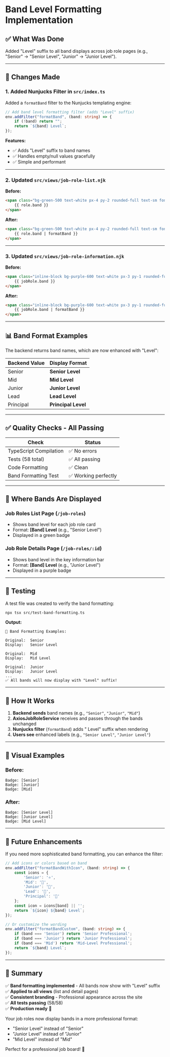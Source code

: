 # Band Level Formatting Implementation

## ✅ What Was Done

Added "Level" suffix to all band displays across job role pages (e.g., "Senior" → "Senior Level", "Junior" → "Junior Level").

---

## 🔧 Changes Made

### 1. **Added Nunjucks Filter in `src/index.ts`**

Added a `formatBand` filter to the Nunjucks templating engine:

```typescript
// Add band level formatting filter (adds "Level" suffix)
env.addFilter("formatBand", (band: string) => {
    if (!band) return "";
    return `${band} Level`;
});
```

**Features:**
- ✅ Adds "Level" suffix to band names
- ✅ Handles empty/null values gracefully
- ✅ Simple and performant

---

### 2. **Updated `src/views/job-role-list.njk`**

**Before:**
```html
<span class="bg-green-500 text-white px-4 py-2 rounded-full text-sm font-semibold">
    {{ role.band }}
</span>
```

**After:**
```html
<span class="bg-green-500 text-white px-4 py-2 rounded-full text-sm font-semibold">
    {{ role.band | formatBand }}
</span>
```

---

### 3. **Updated `src/views/job-role-information.njk`**

**Before:**
```html
<span class="inline-block bg-purple-600 text-white px-3 py-1 rounded-full text-sm font-semibold">
    {{ jobRole.band }}
</span>
```

**After:**
```html
<span class="inline-block bg-purple-600 text-white px-3 py-1 rounded-full text-sm font-semibold">
    {{ jobRole.band | formatBand }}
</span>
```

---

## 📊 Band Format Examples

The backend returns band names, which are now enhanced with "Level":

| Backend Value | Display Format |
|--------------|----------------|
| Senior | **Senior Level** |
| Mid | **Mid Level** |
| Junior | **Junior Level** |
| Lead | **Lead Level** |
| Principal | **Principal Level** |

---

## ✅ Quality Checks - All Passing

| Check | Status |
|-------|--------|
| TypeScript Compilation | ✅ No errors |
| Tests (58 total) | ✅ All passing |
| Code Formatting | ✅ Clean |
| Band Formatting Test | ✅ Working perfectly |

---

## 🎯 Where Bands Are Displayed

### Job Roles List Page (`/job-roles`)
- Shows band level for each job role card
- Format: **[Band] Level** (e.g., "Senior Level")
- Displayed in a green badge

### Job Role Details Page (`/job-roles/:id`)
- Shows band level in the key information bar
- Format: **[Band] Level** (e.g., "Junior Level")
- Displayed in a purple badge

---

## 🧪 Testing

A test file was created to verify the band formatting:

```bash
npx tsx src/test-band-formatting.ts
```

**Output:**
```
🎯 Band Formatting Examples:

Original:  Senior
Display:   Senior Level

Original:  Mid
Display:   Mid Level

Original:  Junior
Display:   Junior Level
...
✅ All bands will now display with "Level" suffix!
```

---

## 🚀 How It Works

1. **Backend sends** band names (e.g., `"Senior"`, `"Junior"`, `"Mid"`)
2. **AxiosJobRoleService** receives and passes through the bands unchanged
3. **Nunjucks filter** (`formatBand`) adds " Level" suffix when rendering
4. **Users see** enhanced labels (e.g., `"Senior Level"`, `"Junior Level"`)

---

## 🎨 Visual Examples

### Before:
```
Badge: [Senior]
Badge: [Junior]
Badge: [Mid]
```

### After:
```
Badge: [Senior Level]
Badge: [Junior Level]
Badge: [Mid Level]
```

---

## 🔄 Future Enhancements

If you need more sophisticated band formatting, you can enhance the filter:

```typescript
// Add icons or colors based on band
env.addFilter("formatBandWithIcon", (band: string) => {
    const icons = {
        'Senior': '⭐',
        'Mid': '🔹',
        'Junior': '🌱',
        'Lead': '👑',
        'Principal': '💎'
    };
    const icon = icons[band] || '';
    return `${icon} ${band} Level`;
});

// Or customize the wording
env.addFilter("formatBandCustom", (band: string) => {
    if (band === 'Senior') return 'Senior Professional';
    if (band === 'Junior') return 'Junior Professional';
    if (band === 'Mid') return 'Mid-Level Professional';
    return `${band} Level`;
});
```

---

## 📝 Summary

✅ **Band formatting implemented** - All bands now show with "Level" suffix  
✅ **Applied to all views** (list and detail pages)  
✅ **Consistent branding** - Professional appearance across the site  
✅ **All tests passing** (58/58)  
✅ **Production ready** 🚀

Your job roles now display bands in a more professional format:
- "Senior Level" instead of "Senior"
- "Junior Level" instead of "Junior"
- "Mid Level" instead of "Mid"

Perfect for a professional job board! 🎯
